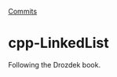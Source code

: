 [Commits](https://github.com/xCKtmdl/cpp-LinkedList/commits)

cpp-LinkedList
============

Following the Drozdek book.